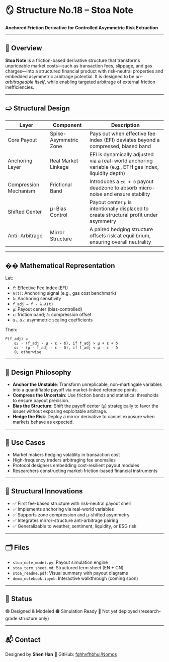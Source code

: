 # 🪞 Structure No.18 – Stoa Note

**Anchored Friction Derivative for Controlled Asymmetric Risk Extraction**

---

## 📌 Overview

**Stoa Note** is a friction-based derivative structure that transforms unpriceable market costs—such as transaction fees, slippage, and gas charges—into a structured financial product with risk-neutral properties and embedded asymmetric arbitrage potential. It is designed to be *un-arbitrageable itself*, while enabling targeted arbitrage of external friction inefficiencies.

---

## 🢩 Structural Design

| Layer                 | Component             | Description                                                                                            |
| --------------------- | --------------------- | ------------------------------------------------------------------------------------------------------ |
| Core Payout           | Spike-Asymmetric Zone | Pays out when effective fee index (EFI) deviates beyond a compressed, biased band                      |
| Anchoring Layer       | Real Market Linkage   | EFI is dynamically adjusted via a real-world anchoring variable (e.g., ETH gas index, liquidity depth) |
| Compression Mechanism | Frictional Band       | Introduces a `±ε + δ` payout deadzone to absorb micro-noise and ensure stability                       |
| Shifted Center        | μ-Bias Control        | Payout center `μ` is intentionally displaced to create structural profit under asymmetry               |
| Anti-Arbitrage        | Mirror Structure      | A paired hedging structure offsets risk at equilibrium, ensuring overall neutrality                    |

---

## �� Mathematical Representation

Let:

* `f`: Effective Fee Index (EFI)
* `A(t)`: Anchoring signal (e.g., gas cost benchmark)
* `λ`: Anchoring sensitivity
* `f_adj = f - λ·A(t)`
* `μ`: Payout center (bias-controlled)
* `ε`: friction band; `δ`: compression offset
* `α₁`, `α₂`: asymmetric scaling coefficients

Then:

```
P(f_adj) =
    α₁ · (f_adj - μ - ε - δ), if f_adj > μ + ε + δ  
    α₂ · (μ - f_adj - ε - δ), if f_adj < μ - ε - δ  
    0, otherwise
```

---

## 🧐 Design Philosophy

* **Anchor the Unstable**: Transform unreplicable, non-martingale variables into a quantifiable payoff via market-linked reference points.
* **Compress the Uncertain**: Use friction bands and statistical thresholds to ensure payout precision.
* **Bias the Structure**: Shift the payoff center (`μ`) strategically to favor the issuer without exposing exploitable arbitrage.
* **Hedge the Risk**: Deploy a mirror derivative to cancel exposure when markets behave as expected.

---

## 🌟 Use Cases

* Market makers hedging volatility in transaction cost
* High-frequency traders arbitraging fee anomalies
* Protocol designers embedding cost-resilient payout modules
* Researchers constructing market-friction-based financial instruments

---

## 🧠 Structural Innovations

* ✅ First fee-based structure with risk-neutral payout shell
* ✅ Implements anchoring via real-world variables
* ✅ Supports zone compression and μ-shifted asymmetry
* ✅ Integrates mirror-structure anti-arbitrage pairing
* ✅ Generalizable to weather, sentiment, liquidity, or ESG risk

---

## 🗂 Files

* `stoa_note_model.py`: Payout simulation engine
* `stoa_term_sheet.md`: Structured term sheet (EN + CN)
* `stoa_readme.pdf`: Visual summary with payout diagrams
* `demo_notebook.ipynb`: Interactive walkthrough (coming soon)

---

## 🔖 Status

🟢 Designed & Modeled
🟠 Simulation Ready
🔴 Not yet deployed (research-grade structure only)

---

## 📬 Contact

Designed by **Shen Han**
🔗 GitHub: [fghhvfhbhuj/Nomos](https://github.com/fghhvfhbhuj/Nomos)

